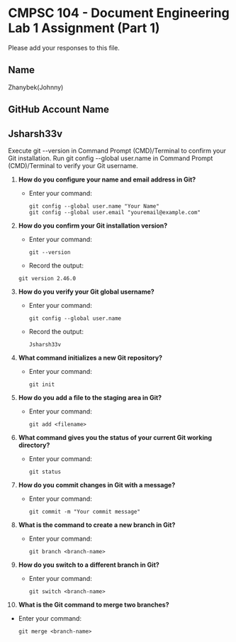 # CMPSC 104 - Document Engineering Lab 1 Assignment (Part 1)

Please add your responses to this file.

## Name
Zhanybek(Johnny)
## GitHub Account Name
Jsharsh33v
---

Execute git --version in Command Prompt (CMD)/Terminal to confirm your Git installation.
Run git config --global user.name in Command Prompt (CMD)/Terminal to verify your Git username.

1. **How do you configure your name and email address in Git?**
   - Enter your command:
     ```
     git config --global user.name "Your Name"
     git config --global user.email "youremail@example.com"
     ```

2. **How do you confirm your Git installation version?**
   - Enter your command:
     ```
     git --version
     ```
    - Record the output:
     ```
     git version 2.46.0
     ```

3. **How do you verify your Git global username?**
   - Enter your command:
     ```
     git config --global user.name
     ```
   - Record the output:
     ```
     Jsharsh33v
     ```

4. **What command initializes a new Git repository?**
   - Enter your command:
     ```
     git init 
     ```

5. **How do you add a file to the staging area in Git?**
   - Enter your command:
     ```
     git add <filename>
     ```

6. **What command gives you the status of your current Git working directory?**
   - Enter your command:
     ```
     git status
     ```

7. **How do you commit changes in Git with a message?**
   - Enter your command:
     ```
     git commit -m "Your commit message"
     ```

8. **What is the command to create a new branch in Git?**
   - Enter your command:
     ```
     git branch <branch-name>
     ```

9. **How do you switch to a different branch in Git?**
   - Enter your command:
     ```
     git switch <branch-name>
     ```

10. **What is the Git command to merge two branches?**
   - Enter your command:
     ```
     git merge <branch-name>
     ```

